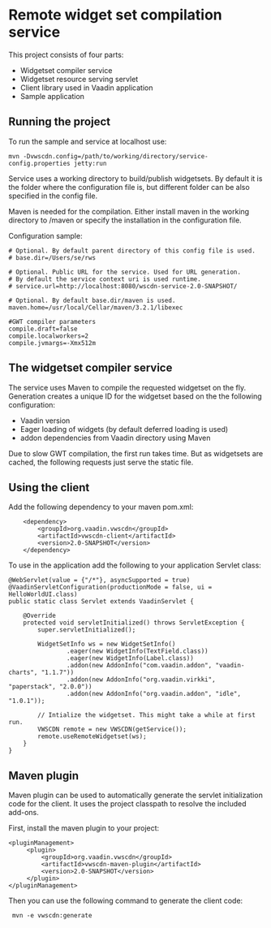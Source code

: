
Remote widget set compilation service
===

This project consists of four parts:
 - Widgetset compiler service
 - Widgetset resource serving servlet
 - Client library used in Vaadin application
 - Sample application
 
Running the project
---

To run the sample and service at localhost use:

    mvn -Dvwscdn.config=/path/to/working/directory/service-config.properties jetty:run


Service uses a working directory to build/publish widgetsets. By default it is the folder where the configuration 
file is, but different folder can be also specified in the config file.

Maven is needed for the compilation. Either install maven in the working directory to <workdir>/maven or
specify the installation in the configuration file.

Configuration sample:

    # Optional. By default parent directory of this config file is used. 
    # base.dir=/Users/se/rws
    
    # Optional. Public URL for the service. Used for URL generation.
    # By default the service context uri is used runtime.
    # service.url=http://localhost:8080/wscdn-service-2.0-SNAPSHOT/
      
    # Optional. By default base.dir/maven is used.
    maven.home=/usr/local/Cellar/maven/3.2.1/libexec
    
    #GWT compiler parameters
    compile.draft=false
    compile.localworkers=2
    compile.jvmargs=-Xmx512m


The widgetset compiler service
---
The service uses Maven to compile the requested widgetset on the fly. Generation creates a unique ID for the widgetset based on the the following configuration:
- Vaadin version 
- Eager loading of widgets (by default deferred loading is used)
- addon dependencies from Vaadin directory using Maven

Due to slow GWT compilation, the first run takes time. But as widgetsets are cached, the following requests just serve the static file.


Using the client
---

Add the following dependency to your maven pom.xml:

        <dependency>
            <groupId>org.vaadin.vwscdn</groupId>
            <artifactId>vwscdn-client</artifactId>
            <version>2.0-SNAPSHOT</version>
        </dependency>


To use in the application add the following to your application Servlet class:


    @WebServlet(value = {"/*"}, asyncSupported = true)
    @VaadinServletConfiguration(productionMode = false, ui = HelloWorldUI.class)
    public static class Servlet extends VaadinServlet {

        @Override
        protected void servletInitialized() throws ServletException {
            super.servletInitialized();

            WidgetSetInfo ws = new WidgetSetInfo()
                    .eager(new WidgetInfo(TextField.class))
                    .eager(new WidgetInfo(Label.class))
                    .addon(new AddonInfo("com.vaadin.addon", "vaadin-charts", "1.1.7"))
                    .addon(new AddonInfo("org.vaadin.virkki", "paperstack", "2.0.0"))
                    .addon(new AddonInfo("org.vaadin.addon", "idle", "1.0.1"));

            // Intialize the widgetset. This might take a while at first run.
            VWSCDN remote = new VWSCDN(getService());
            remote.useRemoteWidgetset(ws);
        }
    }

Maven plugin
---

Maven plugin can be used to automatically generate the servlet initialization code for the client. It uses the project classpath to resolve the included add-ons. 

First, install the maven plugin to your project:

    <pluginManagement>
         <plugin>
             <groupId>org.vaadin.vwscdn</groupId>
             <artifactId>vwscdn-maven-plugin</artifactId>
             <version>2.0-SNAPSHOT</version>
         </plugin>
    </pluginManagement>
    


Then you can use the following command to generate the client code:

     mvn -e vwscdn:generate
     
